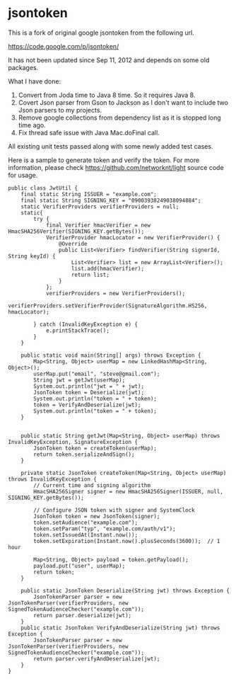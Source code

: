 jsontoken
=========

This is a fork of original google jsontoken from the following url.

https://code.google.com/p/jsontoken/

It has not been updated since Sep 11, 2012 and depends on some old packages.

What I have done:

1. Convert from Joda time to Java 8 time. So it requires Java 8.
2. Covert Json parser from Gson to Jackson as I don't want to include two Json parsers to my projects.
3. Remove google collections from dependency list as it is stopped long time ago.
4. Fix thread safe issue with Java Mac.doFinal call.

All existing unit tests passed along with some newly added test cases.


Here is a sample to generate token and verify the token. For more information, please check https://github.com/networknt/light source code for usage.

```
public class JwtUtil {
    final static String ISSUER = "example.com";
    final static String SIGNING_KEY = "09003938249038094884";
    static VerifierProviders verifierProviders = null;
    static{
        try {
            final Verifier hmacVerifier = new HmacSHA256Verifier(SIGNING_KEY.getBytes());
            VerifierProvider hmacLocator = new VerifierProvider() {
                @Override
                public List<Verifier> findVerifier(String signerId, String keyId) {
                    List<Verifier> list = new ArrayList<Verifier>();
                    list.add(hmacVerifier);
                    return list;
                }
            };
            verifierProviders = new VerifierProviders();
            verifierProviders.setVerifierProvider(SignatureAlgorithm.HS256, hmacLocator);

        } catch (InvalidKeyException e) {
            e.printStackTrace();
        }
    }

    public static void main(String[] args) throws Exception {
        Map<String, Object> userMap = new LinkedHashMap<String, Object>();
        userMap.put("email", "steve@gmail.com");
        String jwt = getJwt(userMap);
        System.out.println("jwt = " + jwt);
        JsonToken token = Deserialize(jwt);
        System.out.println("token = " + token);
        token = VerifyAndDeserialize(jwt);
        System.out.println("token = " + token);
    }


    public static String getJwt(Map<String, Object> userMap) throws InvalidKeyException, SignatureException {
        JsonToken token = createToken(userMap);
        return token.serializeAndSign();
    }

    private static JsonToken createToken(Map<String, Object> userMap) throws InvalidKeyException {
        // Current time and signing algorithm
        HmacSHA256Signer signer = new HmacSHA256Signer(ISSUER, null, SIGNING_KEY.getBytes());

        // Configure JSON token with signer and SystemClock
        JsonToken token = new JsonToken(signer);
        token.setAudience("example.com");
        token.setParam("typ", "example.com/auth/v1");
        token.setIssuedAt(Instant.now());
        token.setExpiration(Instant.now().plusSeconds(3600));  // 1 hour

        Map<String, Object> payload = token.getPayload();
        payload.put("user", userMap);
        return token;
    }

    public static JsonToken Deserialize(String jwt) throws Exception {
        JsonTokenParser parser = new JsonTokenParser(verifierProviders, new SignedTokenAudienceChecker("example.com"));
        return parser.deserialize(jwt);
    }
    public static JsonToken VerifyAndDeserialize(String jwt) throws Exception {
        JsonTokenParser parser = new JsonTokenParser(verifierProviders, new SignedTokenAudienceChecker("example.com"));
        return parser.verifyAndDeserialize(jwt);
    }
}
```
